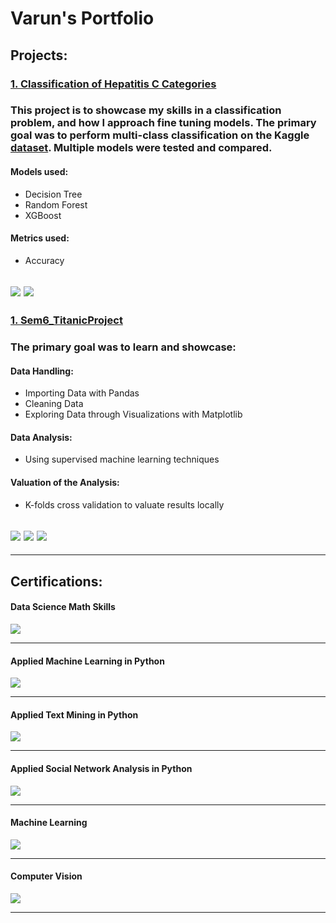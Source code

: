 # Varun's Portfolio

## Projects:

### [1. Classification of Hepatitis C Categories](https://github.com/varuntandon04/Hepatitis-C-Data-Analysis)

### This project is to showcase my skills in a classification problem, and how I approach fine tuning models. The primary goal was to perform multi-class classification on the Kaggle [dataset](https://www.kaggle.com/fedesoriano/hepatitis-c-dataset). Multiple models were tested and compared.
#### Models used:
* Decision Tree
* Random Forest
* XGBoost

#### Metrics used:
* Accuracy

![](images/hepC%20image%201.PNG) ![](images/hepC%20image%202.PNG)
---

### [1. Sem6_TitanicProject](https://github.com/varuntandon04/Sem6_TitanicProject)

### The primary goal was to learn and showcase:
#### Data Handling:
* Importing Data with Pandas
* Cleaning Data
* Exploring Data through Visualizations with Matplotlib

#### Data Analysis:
* Using supervised machine learning techniques

#### Valuation of the Analysis:
* K-folds cross validation to valuate results locally


![](images/S6%20calc_prob.png) ![](/images/S6%20download%20(1).png) ![](/images/S6%20download.png)
---





---



## Certifications:
#### Data Science Math Skills
![](/images/Coursera%20Data%20Science%20Math%20Skills.jpg)

---  

#### Applied Machine Learning in Python
![](/images/Coursera%20Applied%20Machine%20Learning%20(1).jpg)

---

#### Applied Text Mining in Python
![](/images/Coursera%20Text%20Mining%20in%20Python.jpg)

---

#### Applied Social Network Analysis in Python
![](/images/Coursera%20Applied%20Social%20Network%20Analysis%20in%20Python.jpg)

--- 

#### Machine Learning
![](/images/Coursera%20Machine%20Learning.jpg)

---  

#### Computer Vision
![](/images/Coursera%20Computer%20Vision.jpg)

---  

 

